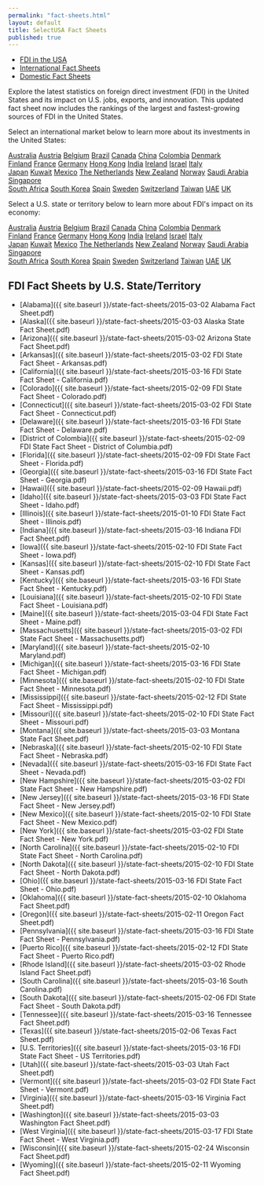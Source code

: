 ```yaml
---
permalink: "fact-sheets.html"
layout: default
title: SelectUSA Fact Sheets
published: true
---
```


<ul class="nav nav-pills nav-justified">
  <li class="active"><a data-toggle="pill" href="#home">FDI in the USA</a></li>
  <li><a data-toggle="pill" href="#menu1">International Fact Sheets</a></li>
  <li><a data-toggle="pill" href="#menu2">Domestic Fact Sheets</a></li>
</ul>

<div class="tab-content">
  <div id="home" class="tab-pane fade in active">
  <p><span class="imgleft"><img src="" class="img-responsive" alt=""></span>Explore the latest statistics on foreign direct investment (FDI) in the United States and its impact on U.S. jobs, exports, and innovation. This updated fact sheet now includes the rankings of the largest and fastest-growing sources of FDI in the United States.</p>
  <p><p></div>
  
  <div id="menu1" class="tab-pane fade">
    <p>Select an international market below to learn more about its investments in the United States:</p>
<div class="row">
  <div class="col-sm-3">
  
  <div class="list-group">
  <a href="{{ site.baseurl }}/country-fact-sheets/2015-03-02 SelectUSA Australia Fact Sheet.pdf" class="list-group-item">Australia</a>
  <a href="{{ site.baseurl }}/country-fact-sheets/2015-03-01 SelectUSA Austria Fact Sheet.pdf" class="list-group-item">Austria</a>
  <a href="{{ site.baseurl }}/country-fact-sheets/2015-03-01 SelectUSA Belgium Fact Sheet.pdf" class="list-group-item">Belgium</a>
  <a href="{{ site.baseurl }}/country-fact-sheets/2015-03-01 SelectUSA Brazil Fact Sheet.pdf" class="list-group-item">Brazil</a>
  <a href="{{ site.baseurl }}/country-fact-sheets/2015-03-01 SelectUSA Canada Fact Sheet.pdf" class="list-group-item">Canada</a>
  <a href="{{ site.baseurl }}/country-fact-sheets/2015-3-2 SelectUSA China Fact Sheet.pdf" class="list-group-item">China</a>
  <a href="{{ site.baseurl }}/country-fact-sheets/2015-02-27 SelectUSA Colombia Fact Sheet.pdf" class="list-group-item">Colombia</a>
  <a href="{{ site.baseurl }}/country-fact-sheets/2015-03-01 SelectUSA Denmark Fact Sheet.pdf" class="list-group-item">Denmark</a>
</div>
  </div>
  
  <div class="col-sm-3">

  <div class="list-group">
  <a href="{{ site.baseurl }}/country-fact-sheets/2015-03-01 SelectUSA Finland Fact Sheet.pdf" class="list-group-item">Finland</a>
  <a href="{{ site.baseurl }}/country-fact-sheets/2015-03-01 SelectUSA France Fact Sheet.pdf" class="list-group-item">France</a>
  <a href="{{ site.baseurl }}/country-fact-sheets/2015-03-01 SelectUSA Germany Fact Sheet.pdf" class="list-group-item">Germany</a>
  <a href="{{ site.baseurl }}/country-fact-sheets/2015-03-01 SelectUSA Hong Kong Fact Sheet.pdf" class="list-group-item">Hong Kong</a>
  <a href="{{ site.baseurl }}/country-fact-sheets/2015-03-01 SelectUSA India Fact Sheet.pdf" class="list-group-item">India</a>
  <a href="{{ site.baseurl }}/country-fact-sheets/2015-02-24 SelectUSA Ireland Fact Sheet.pdf" class="list-group-item">Ireland</a>
  <a href="{{ site.baseurl }}/country-fact-sheets/2015-03-01 SelectUSA Israel Fact Sheet.pdf" class="list-group-item">Israel</a>
  <a href="{{ site.baseurl }}/country-fact-sheets/2015-03-01 SelectUSA Italy Fact Sheet.pdf" class="list-group-item">Italy</a>
</div>

  </div>
  <div class="col-sm-3">
  
  <div class="list-group">
  <a href="{{ site.baseurl }}/country-fact-sheets/2015-03-01 SelectUSA Japan Fact Sheet.pdf" class="list-group-item">Japan</a>
  <a href="{{ site.baseurl }}/country-fact-sheets/2015-03-01 SelectUSA Kuwait Fact Sheet.pdf" class="list-group-item">Kuwait</a>
  <a href="{{ site.baseurl }}/country-fact-sheets/2015-03-01 SelectUSA Mexico Fact Sheet.pdf" class="list-group-item">Mexico</a>
  <a href="{{ site.baseurl }}/country-fact-sheets/2015-03-01 SelectUSA Netherlands Fact Sheet.pdf" class="list-group-item">The Netherlands</a>
  <a href="{{ site.baseurl }}/country-fact-sheets/2015-03-01 SelectUSA New Zealand Fact Sheet.pdf" class="list-group-item">New Zealand</a>
  <a href="{{ site.baseurl }}/country-fact-sheets/2015-03-01 SelectUSA Norway Fact Sheet.pdf" class="list-group-item">Norway</a>
  <a href="{{ site.baseurl }}/country-fact-sheets/2015-03-01 SelectUSA Saudi Arabia Fact Sheet.pdf" class="list-group-item">Saudi Arabia</a>
  <a href="{{ site.baseurl }}/country-fact-sheets/2015-03-01 SelectUSA Singapore Fact Sheet.pdf" class="list-group-item">Singapore</a>
</div>
  
  </div>
  <div class="col-sm-3">
  
  <div class="list-group">
  <a href="{{ site.baseurl }}/country-fact-sheets/2015-03-01 SelectUSA South Africa Fact Sheet.pdf" class="list-group-item">South Africa</a>
  <a href="{{ site.baseurl }}/country-fact-sheets/2015-03-01 SelectUSA South Korea Fact Sheet.pdf" class="list-group-item">South Korea</a>
  <a href="{{ site.baseurl }}/country-fact-sheets/2015-03-01 SelectUSA Spain Fact Sheet.pdf" class="list-group-item">Spain</a>
  <a href="{{ site.baseurl }}/country-fact-sheets/2015-03-01 SelectUSA Sweden Fact Sheet.pdf" class="list-group-item">Sweden</a>
  <a href="{{ site.baseurl }}/country-fact-sheets/2015-03-01 SelectUSA Switzerland Fact Sheet.pdf" class="list-group-item">Switzerland</a>
  <a href="{{ site.baseurl }}/country-fact-sheets/2015-03-01 SelectUSA Taiwan Fact Sheet.pdf" class="list-group-item">Taiwan</a>
  <a href="{{ site.baseurl }}/country-fact-sheets/2015-03-01 SelectUSA UAE Fact Sheet.pdf" class="list-group-item">UAE</a>
  <a href="{{ site.baseurl }}/country-fact-sheets/2015-03-01 SelectUSA UK Fact Sheet.pdf" class="list-group-item">UK</a>
</div>

  </div>
</div>

  </div>
  
  <div id="menu2" class="tab-pane fade">
    <p>Select a U.S. state or territory below to learn more about FDI's impact on its economy:</p>

<div class="row">
  <div class="col-sm-3">
  
  <div class="list-group">
  <a href="{{ site.baseurl }}/country-fact-sheets/2015-03-02 SelectUSA Australia Fact Sheet.pdf" class="list-group-item">Australia</a>
  <a href="{{ site.baseurl }}/country-fact-sheets/2015-03-01 SelectUSA Austria Fact Sheet.pdf" class="list-group-item">Austria</a>
  <a href="{{ site.baseurl }}/country-fact-sheets/2015-03-01 SelectUSA Belgium Fact Sheet.pdf" class="list-group-item">Belgium</a>
  <a href="{{ site.baseurl }}/country-fact-sheets/2015-03-01 SelectUSA Brazil Fact Sheet.pdf" class="list-group-item">Brazil</a>
  <a href="{{ site.baseurl }}/country-fact-sheets/2015-03-01 SelectUSA Canada Fact Sheet.pdf" class="list-group-item">Canada</a>
  <a href="{{ site.baseurl }}/country-fact-sheets/2015-3-2 SelectUSA China Fact Sheet.pdf" class="list-group-item">China</a>
  <a href="{{ site.baseurl }}/country-fact-sheets/2015-02-27 SelectUSA Colombia Fact Sheet.pdf" class="list-group-item">Colombia</a>
  <a href="{{ site.baseurl }}/country-fact-sheets/2015-03-01 SelectUSA Denmark Fact Sheet.pdf" class="list-group-item">Denmark</a>
</div>
  </div>
  
  <div class="col-sm-3">

  <div class="list-group">
  <a href="{{ site.baseurl }}/country-fact-sheets/2015-03-01 SelectUSA Finland Fact Sheet.pdf" class="list-group-item">Finland</a>
  <a href="{{ site.baseurl }}/country-fact-sheets/2015-03-01 SelectUSA France Fact Sheet.pdf" class="list-group-item">France</a>
  <a href="{{ site.baseurl }}/country-fact-sheets/2015-03-01 SelectUSA Germany Fact Sheet.pdf" class="list-group-item">Germany</a>
  <a href="{{ site.baseurl }}/country-fact-sheets/2015-03-01 SelectUSA Hong Kong Fact Sheet.pdf" class="list-group-item">Hong Kong</a>
  <a href="{{ site.baseurl }}/country-fact-sheets/2015-03-01 SelectUSA India Fact Sheet.pdf" class="list-group-item">India</a>
  <a href="{{ site.baseurl }}/country-fact-sheets/2015-02-24 SelectUSA Ireland Fact Sheet.pdf" class="list-group-item">Ireland</a>
  <a href="{{ site.baseurl }}/country-fact-sheets/2015-03-01 SelectUSA Israel Fact Sheet.pdf" class="list-group-item">Israel</a>
  <a href="{{ site.baseurl }}/country-fact-sheets/2015-03-01 SelectUSA Italy Fact Sheet.pdf" class="list-group-item">Italy</a>
</div>

  </div>
  <div class="col-sm-3">
  
  <div class="list-group">
  <a href="{{ site.baseurl }}/country-fact-sheets/2015-03-01 SelectUSA Japan Fact Sheet.pdf" class="list-group-item">Japan</a>
  <a href="{{ site.baseurl }}/country-fact-sheets/2015-03-01 SelectUSA Kuwait Fact Sheet.pdf" class="list-group-item">Kuwait</a>
  <a href="{{ site.baseurl }}/country-fact-sheets/2015-03-01 SelectUSA Mexico Fact Sheet.pdf" class="list-group-item">Mexico</a>
  <a href="{{ site.baseurl }}/country-fact-sheets/2015-03-01 SelectUSA Netherlands Fact Sheet.pdf" class="list-group-item">The Netherlands</a>
  <a href="{{ site.baseurl }}/country-fact-sheets/2015-03-01 SelectUSA New Zealand Fact Sheet.pdf" class="list-group-item">New Zealand</a>
  <a href="{{ site.baseurl }}/country-fact-sheets/2015-03-01 SelectUSA Norway Fact Sheet.pdf" class="list-group-item">Norway</a>
  <a href="{{ site.baseurl }}/country-fact-sheets/2015-03-01 SelectUSA Saudi Arabia Fact Sheet.pdf" class="list-group-item">Saudi Arabia</a>
  <a href="{{ site.baseurl }}/country-fact-sheets/2015-03-01 SelectUSA Singapore Fact Sheet.pdf" class="list-group-item">Singapore</a>
</div>
  
  </div>
  <div class="col-sm-3">
  
  <div class="list-group">
  <a href="{{ site.baseurl }}/country-fact-sheets/2015-03-01 SelectUSA South Africa Fact Sheet.pdf" class="list-group-item">South Africa</a>
  <a href="{{ site.baseurl }}/country-fact-sheets/2015-03-01 SelectUSA South Korea Fact Sheet.pdf" class="list-group-item">South Korea</a>
  <a href="{{ site.baseurl }}/country-fact-sheets/2015-03-01 SelectUSA Spain Fact Sheet.pdf" class="list-group-item">Spain</a>
  <a href="{{ site.baseurl }}/country-fact-sheets/2015-03-01 SelectUSA Sweden Fact Sheet.pdf" class="list-group-item">Sweden</a>
  <a href="{{ site.baseurl }}/country-fact-sheets/2015-03-01 SelectUSA Switzerland Fact Sheet.pdf" class="list-group-item">Switzerland</a>
  <a href="{{ site.baseurl }}/country-fact-sheets/2015-03-01 SelectUSA Taiwan Fact Sheet.pdf" class="list-group-item">Taiwan</a>
  <a href="{{ site.baseurl }}/country-fact-sheets/2015-03-01 SelectUSA UAE Fact Sheet.pdf" class="list-group-item">UAE</a>
  <a href="{{ site.baseurl }}/country-fact-sheets/2015-03-01 SelectUSA UK Fact Sheet.pdf" class="list-group-item">UK</a>
</div>

  </div>
</div>

  </div>
</div>

## FDI Fact Sheets by U.S. State/Territory

*   [Alabama]({{ site.baseurl }}/state-fact-sheets/2015-03-02 Alabama Fact Sheet.pdf)
*   [Alaska]({{ site.baseurl }}/state-fact-sheets/2015-03-03 Alaska State Fact Sheet.pdf)
*   [Arizona]({{ site.baseurl }}/state-fact-sheets/2015-03-02 Arizona State Fact Sheet.pdf)
*   [Arkansas]({{ site.baseurl }}/state-fact-sheets/2015-03-02 FDI State Fact Sheet - Arkansas.pdf)
*   [California]({{ site.baseurl }}/state-fact-sheets/2015-03-16 FDI State Fact Sheet - California.pdf)
*   [Colorado]({{ site.baseurl }}/state-fact-sheets/2015-02-09 FDI State Fact Sheet - Colorado.pdf)
*   [Connecticut]({{ site.baseurl }}/state-fact-sheets/2015-03-02 FDI State Fact Sheet - Connecticut.pdf)
*   [Delaware]({{ site.baseurl }}/state-fact-sheets/2015-03-16 FDI State Fact Sheet - Delaware.pdf)
*   [District of Colombia]({{ site.baseurl }}/state-fact-sheets/2015-02-09 FDI State Fact Sheet - District of Columbia.pdf)
*   [Florida]({{ site.baseurl }}/state-fact-sheets/2015-02-09 FDI State Fact Sheet - Florida.pdf)
*   [Georgia]({{ site.baseurl }}/state-fact-sheets/2015-03-16 FDI State Fact Sheet - Georgia.pdf)
*   [Hawaii]({{ site.baseurl }}/state-fact-sheets/2015-02-09 Hawaii.pdf)
*   [Idaho]({{ site.baseurl }}/state-fact-sheets/2015-03-03 FDI State Fact Sheet - Idaho.pdf)
*   [Illinois]({{ site.baseurl }}/state-fact-sheets/2015-01-10 FDI State Fact Sheet - Illinois.pdf)
*   [Indiana]({{ site.baseurl }}/state-fact-sheets/2015-03-16 Indiana FDI Fact Sheet.pdf)
*   [Iowa]({{ site.baseurl }}/state-fact-sheets/2015-02-10 FDI State Fact Sheet - Iowa.pdf)
*   [Kansas]({{ site.baseurl }}/state-fact-sheets/2015-02-10 FDI State Fact Sheet - Kansas.pdf)
*   [Kentucky]({{ site.baseurl }}/state-fact-sheets/2015-03-16 FDI State Fact Sheet - Kentucky.pdf)
*   [Louisiana]({{ site.baseurl }}/state-fact-sheets/2015-02-10 FDI State Fact Sheet - Louisiana.pdf)
*   [Maine]({{ site.baseurl }}/state-fact-sheets/2015-03-04 FDI State Fact Sheet - Maine.pdf)
*   [Massachusetts]({{ site.baseurl }}/state-fact-sheets/2015-03-02 FDI State Fact Sheet - Massachusetts.pdf)
*   [Maryland]({{ site.baseurl }}/state-fact-sheets/2015-02-10 Maryland.pdf)
*   [Michigan]({{ site.baseurl }}/state-fact-sheets/2015-03-16 FDI State Fact Sheet - Michigan.pdf)
*   [Minnesota]({{ site.baseurl }}/state-fact-sheets/2015-02-10 FDI State Fact Sheet - Minnesota.pdf)
*   [Mississippi]({{ site.baseurl }}/state-fact-sheets/2015-02-12 FDI State Fact Sheet - Mississippi.pdf)
*   [Missouri]({{ site.baseurl }}/state-fact-sheets/2015-02-10 FDI State Fact Sheet - Missouri.pdf)
*   [Montana]({{ site.baseurl }}/state-fact-sheets/2015-03-03 Montana State Fact Sheet.pdf)
*   [Nebraska]({{ site.baseurl }}/state-fact-sheets/2015-02-10 FDI State Fact Sheet - Nebraska.pdf)
*   [Nevada]({{ site.baseurl }}/state-fact-sheets/2015-03-16 FDI State Fact Sheet - Nevada.pdf)
*   [New Hampshire]({{ site.baseurl }}/state-fact-sheets/2015-03-02 FDI State Fact Sheet - New Hampshire.pdf)
*   [New Jersey]({{ site.baseurl }}/state-fact-sheets/2015-03-16 FDI State Fact Sheet - New Jersey.pdf)
*   [New Mexico]({{ site.baseurl }}/state-fact-sheets/2015-02-10 FDI State Fact Sheet - New Mexico.pdf)
*   [New York]({{ site.baseurl }}/state-fact-sheets/2015-03-02 FDI State Fact Sheet - New York.pdf)
*   [North Carolina]({{ site.baseurl }}/state-fact-sheets/2015-02-10 FDI State Fact Sheet - North Carolina.pdf)
*   [North Dakota]({{ site.baseurl }}/state-fact-sheets/2015-02-10 FDI State Fact Sheet - North Dakota.pdf)
*   [Ohio]({{ site.baseurl }}/state-fact-sheets/2015-03-16 FDI State Fact Sheet - Ohio.pdf)
*   [Oklahoma]({{ site.baseurl }}/state-fact-sheets/2015-02-10 Oklahoma Fact Sheet.pdf)
*   [Oregon]({{ site.baseurl }}/state-fact-sheets/2015-02-11 Oregon Fact Sheet.pdf)
*   [Pennsylvania]({{ site.baseurl }}/state-fact-sheets/2015-03-16 FDI State Fact Sheet - Pennsylvania.pdf)
*   [Puerto Rico]({{ site.baseurl }}/state-fact-sheets/2015-02-12 FDI State Fact Sheet - Puerto Rico.pdf)
*   [Rhode Island]({{ site.baseurl }}/state-fact-sheets/2015-03-02 Rhode Island Fact Sheet.pdf)
*   [South Carolina]({{ site.baseurl }}/state-fact-sheets/2015-03-16 South Carolina.pdf)
*   [South Dakota]({{ site.baseurl }}/state-fact-sheets/2015-02-06 FDI State Fact Sheet - South Dakota.pdf)
*   [Tennessee]({{ site.baseurl }}/state-fact-sheets/2015-03-16 Tennessee Fact Sheet.pdf)
*   [Texas]({{ site.baseurl }}/state-fact-sheets/2015-02-06 Texas Fact Sheet.pdf)
*   [U.S. Territories]({{ site.baseurl }}/state-fact-sheets/2015-03-16 FDI State Fact Sheet - US Territories.pdf)
*   [Utah]({{ site.baseurl }}/state-fact-sheets/2015-03-03 Utah Fact Sheet.pdf)
*   [Vermont]({{ site.baseurl }}/state-fact-sheets/2015-03-02 FDI State Fact Sheet - Vermont.pdf)
*   [Virginia]({{ site.baseurl }}/state-fact-sheets/2015-03-16 Virginia Fact Sheet.pdf)
*   [Washington]({{ site.baseurl }}/state-fact-sheets/2015-03-03 Washington Fact Sheet.pdf)
*   [West Virginia]({{ site.baseurl }}/state-fact-sheets/2015-03-17 FDI State Fact Sheet - West Virginia.pdf)
*   [Wisconsin]({{ site.baseurl }}/state-fact-sheets/2015-02-24 Wisconsin Fact Sheet.pdf)
*   [Wyoming]({{ site.baseurl }}/state-fact-sheets/2015-02-11 Wyoming Fact Sheet.pdf)
